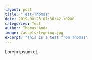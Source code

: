 ```yaml
---
layout: post
title: "Test-Thomas"
date: 2019-08-23 07:30:42 +0200
categories: Test
author: Thomas Anda
image: /assets/tegning.jpg
excerpt: "This is a test from Thomas"
---
```


Lorem ipsum et. 